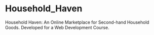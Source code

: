 # Household_Haven
Household Haven: An Online Marketplace for Second-hand Household Goods. Developed for a Web Development Course.
